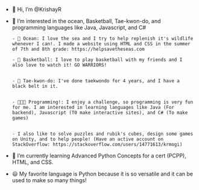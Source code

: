 - 👋 Hi, I’m @KrishayR
- 👀 I’m interested in the ocean, Basketball, Tae-kwon-do, and programming languages like Java, Javascript, and C# 

      - 🌊 Ocean: I love the sea and I try to help replenish it's wildlife whenever I can!. I made a website using HTML and CSS in the summer of 7th and 8th grade: https://helpsavetheseas.com   

      - 🏀 Basketball: I love to play basketball with my friends and I also love to watch it! GO WARRIORS!


      - 🥋 Tae-kwon-do: I've done taekwondo for 4 years, and I have a black belt in it.


      - 👨🏽‍💻 Programming!: I enjoy a challenge, so programming is very fun for me. I am interested in learning languages like Java (For backend), Javascript (T0 make interactive sites), and C# (To make games)


      - I also like to solve puzzles and rubik's cubes, design some games on Unity, and to help people! (Have an active account on StackOverflow: https://stackoverflow.com/users/14771613/krmogi)
   
- 🌱 I’m currently learning Advanced Python Concepts for a cert (PCPP), HTML, and CSS.
- 😃 My favorite language is Python because it is so versatile and it can be used to make so many things!
